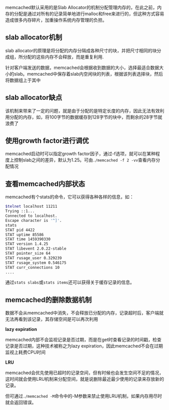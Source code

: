 memcached默认采用的是Slab Allocator的机制分配管理内存的，在此之前，内存的分配是通过对所有的记录简单地进行malloc和free来进行的，但这种方式容易造成很多内存碎片，加重操作系统内存管理的负担。

## slab allocator机制

slab allocator的原理是将分配的内存分隔成各种尺寸的块，并把尺寸相同的块分成组，所分配的这些内存不会释放，而是重复利用.

针对客户端发送的数据，memcached会根据收到数据的大小，选择最适合数据大小的slab。memcached中保存着slab内空闲块的列表，根据该列表选择块，然后将数据组上于其中

## slab allocator缺点

该机制来带来了一定的问题，就是由于分配的是特定长度的内存，因此无法有效利用分配的内存，如，将100字节的数据缓存到128字节的块中，而剩余的28字节就浪费了

## 使用growth factor进行调优

memcached启动时可以指定growth factor因子，通过-f选项，就可以在某种程度上控制slab之间的差异，默认为1.25。可由`./memcached -f 2 -vv`查看内存分配情况

## 查看memcached内部状态

memcached有个stats的命令，它可以获得各种各样的信息，如：

```bash
$telnet localhost 11211
Trying ::1...
Connected to localhost.
Escape character is '^]'.
stats
STAT pid 4422
STAT uptime 85586
STAT time 1459390330
STAT version 1.4.25
STAT libevent 2.0.22-stable
STAT pointer_size 64
STAT rusage_user 0.329239
STAT rusage_system 0.546175
STAT curr_connections 10
....
```

通过`stats slabs`或`stats items`还可以获得关于缓存记录的信息。

## memcached的删除数据机制

数据不会从memcached中消失，不会释放已分配的内存，记录超时后，客户端就无法再看到该记录，其存储空间是可以再次利用

__lazy expiration__

memcached内部不会监视记录是否过期，而是在get时查看记录的时间戳，检查记录是否过期，这种技术被称之为lazy expiration，因此memcached不会在过期监视上耗费CPU时间

__LRU__

memcached会优先使用已超时的记录空间，但有时候也会发生空间不足的情况，这时间就会使用LRU机制来分配空间，就是说删除最近最少使用的记录来存放新的记录。

但可通过`./memcached -M`命令中的-M参数来禁止使用LRU机制，如果内存用尽时就会返回错误。
